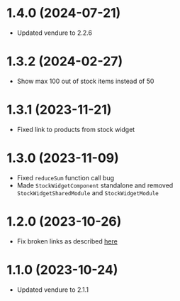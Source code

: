 # 1.4.0 (2024-07-21)

- Updated vendure to 2.2.6

# 1.3.2 (2024-02-27)

- Show max 100 out of stock items instead of 50

# 1.3.1 (2023-11-21)

- Fixed link to products from stock widget

# 1.3.0 (2023-11-09)

- Fixed `reduceSum` function call bug
- Made `StockWidgetComponent` standalone and removed `StockWidgetSharedModule` and `StockWidgetModule`

# 1.2.0 (2023-10-26)

- Fix broken links as described [here](https://github.com/Pinelab-studio/pinelab-vendure-plugins/issues/277)

# 1.1.0 (2023-10-24)

- Updated vendure to 2.1.1
